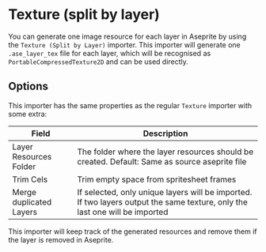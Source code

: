 <!--
headings-nav-max-level: 1
-->
# Texture (split by layer)

You can generate one image resource for each layer in Aseprite by using the `Texture (Split by Layer)` importer. This importer will generate one `.ase_layer_tex` file for each layer, which will be recognised as `PortableCompressedTexture2D` and can be used directly. 


## Options

This importer has the same properties as the regular `Texture` importer with some extra:

| Field                   | Description |
| ----------------------- | ----------- |
| Layer Resources Folder | The folder where the layer resources should be created. Default: Same as source aseprite file|
| Trim Cels | Trim empty space from spritesheet frames |
| Merge duplicated Layers | If selected, only unique layers will be imported. If two layers output the same texture, only the last one will be imported |

This importer will keep track of the generated resources and remove them if the layer is removed in Aseprite.

